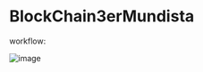 # BlockChain3erMundista
 
 workflow:
 
![image](https://user-images.githubusercontent.com/7683962/113224131-195de900-9261-11eb-8608-b1d85424e0ce.png)
